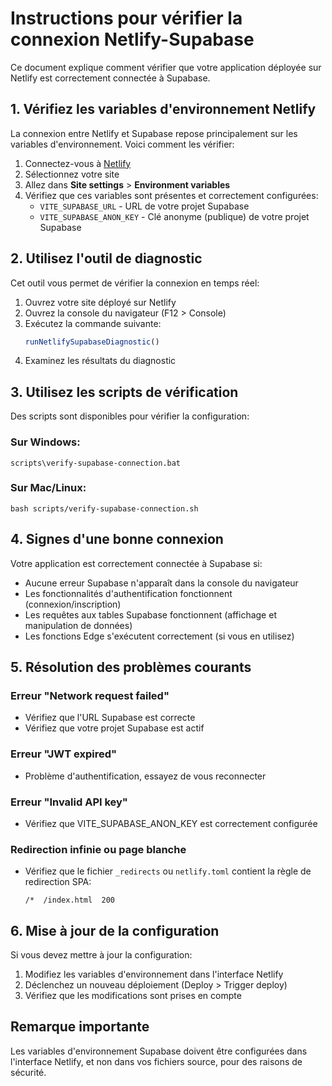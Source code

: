 
# Instructions pour vérifier la connexion Netlify-Supabase

Ce document explique comment vérifier que votre application déployée sur Netlify est correctement connectée à Supabase.

## 1. Vérifiez les variables d'environnement Netlify

La connexion entre Netlify et Supabase repose principalement sur les variables d'environnement. Voici comment les vérifier:

1. Connectez-vous à [Netlify](https://app.netlify.com/)
2. Sélectionnez votre site
3. Allez dans **Site settings** > **Environment variables**
4. Vérifiez que ces variables sont présentes et correctement configurées:
   - `VITE_SUPABASE_URL` - URL de votre projet Supabase
   - `VITE_SUPABASE_ANON_KEY` - Clé anonyme (publique) de votre projet Supabase

## 2. Utilisez l'outil de diagnostic

Cet outil vous permet de vérifier la connexion en temps réel:

1. Ouvrez votre site déployé sur Netlify
2. Ouvrez la console du navigateur (F12 > Console)
3. Exécutez la commande suivante:
   ```javascript
   runNetlifySupabaseDiagnostic()
   ```
4. Examinez les résultats du diagnostic

## 3. Utilisez les scripts de vérification

Des scripts sont disponibles pour vérifier la configuration:

### Sur Windows:
```
scripts\verify-supabase-connection.bat
```

### Sur Mac/Linux:
```
bash scripts/verify-supabase-connection.sh
```

## 4. Signes d'une bonne connexion

Votre application est correctement connectée à Supabase si:

- Aucune erreur Supabase n'apparaît dans la console du navigateur
- Les fonctionnalités d'authentification fonctionnent (connexion/inscription)
- Les requêtes aux tables Supabase fonctionnent (affichage et manipulation de données)
- Les fonctions Edge s'exécutent correctement (si vous en utilisez)

## 5. Résolution des problèmes courants

### Erreur "Network request failed"
- Vérifiez que l'URL Supabase est correcte
- Vérifiez que votre projet Supabase est actif

### Erreur "JWT expired"
- Problème d'authentification, essayez de vous reconnecter

### Erreur "Invalid API key"
- Vérifiez que VITE_SUPABASE_ANON_KEY est correctement configurée

### Redirection infinie ou page blanche
- Vérifiez que le fichier `_redirects` ou `netlify.toml` contient la règle de redirection SPA:
  ```
  /*  /index.html  200
  ```

## 6. Mise à jour de la configuration

Si vous devez mettre à jour la configuration:

1. Modifiez les variables d'environnement dans l'interface Netlify
2. Déclenchez un nouveau déploiement (Deploy > Trigger deploy)
3. Vérifiez que les modifications sont prises en compte

## Remarque importante

Les variables d'environnement Supabase doivent être configurées dans l'interface Netlify, et non dans vos fichiers source, pour des raisons de sécurité.
